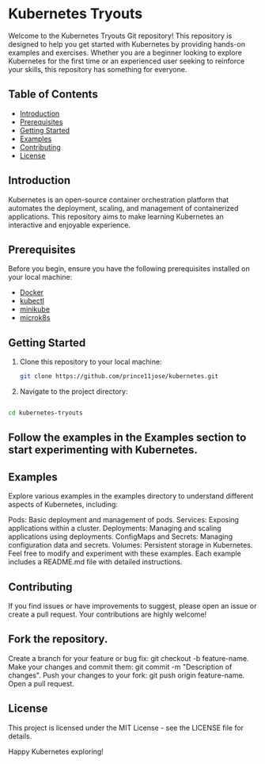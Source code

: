 # Kubernetes Tryouts

Welcome to the Kubernetes Tryouts Git repository! This repository is designed to help you get started with Kubernetes by providing hands-on examples and exercises. Whether you are a beginner looking to explore Kubernetes for the first time or an experienced user seeking to reinforce your skills, this repository has something for everyone.

## Table of Contents

- [Introduction](#introduction)
- [Prerequisites](#prerequisites)
- [Getting Started](#getting-started)
- [Examples](#examples)
- [Contributing](#contributing)
- [License](#license)

## Introduction

Kubernetes is an open-source container orchestration platform that automates the deployment, scaling, and management of containerized applications. This repository aims to make learning Kubernetes an interactive and enjoyable experience.

## Prerequisites

Before you begin, ensure you have the following prerequisites installed on your local machine:

- [Docker](https://www.docker.com/)
- [kubectl](https://kubernetes.io/docs/tasks/tools/install-kubectl/)
- [minikube](https://minikube.sigs.k8s.io/docs/start/)
- [microk8s](https://microk8s.io/docs/getting-started)

## Getting Started

1. Clone this repository to your local machine:

   ```bash
   git clone https://github.com/prince11jose/kubernetes.git
   ```
2. Navigate to the project directory:

```bash

cd kubernetes-tryouts
```

## Follow the examples in the Examples section to start experimenting with Kubernetes.

## Examples
Explore various examples in the examples directory to understand different aspects of Kubernetes, including:

Pods: Basic deployment and management of pods.
Services: Exposing applications within a cluster.
Deployments: Managing and scaling applications using deployments.
ConfigMaps and Secrets: Managing configuration data and secrets.
Volumes: Persistent storage in Kubernetes.
Feel free to modify and experiment with these examples. Each example includes a README.md file with detailed instructions.

## Contributing
If you find issues or have improvements to suggest, please open an issue or create a pull request. Your contributions are highly welcome!

## Fork the repository.
Create a branch for your feature or bug fix: git checkout -b feature-name.
Make your changes and commit them: git commit -m "Description of changes".
Push your changes to your fork: git push origin feature-name.
Open a pull request.
## License
This project is licensed under the MIT License - see the LICENSE file for details.

Happy Kubernetes exploring!





